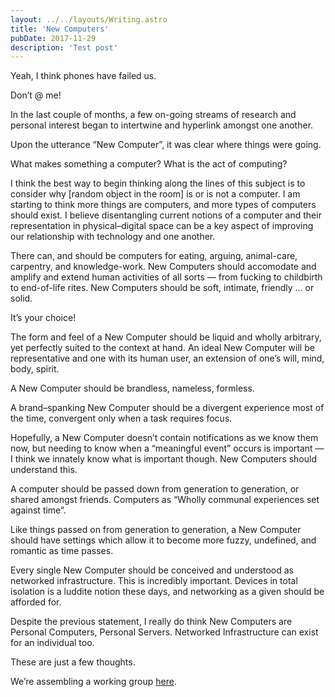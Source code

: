 ```yaml
---
layout: ../../layouts/Writing.astro
title: 'New Computers'
pubDate: 2017-11-29
description: 'Test post'
---
```


Yeah, I think phones have failed us.

Don’t @ me!

In the last couple of months, a few on-going streams of research and personal interest began to intertwine and hyperlink amongst one another.

Upon the utterance “New Computer”, it was clear where things were going.

What makes something a computer? What is the act of computing?

I think the best way to begin thinking along the lines of this subject is to consider why [random object in the room] is or is not a computer. I am starting to think more things are computers, and more types of computers should exist. I believe disentangling current notions of a computer and their representation in physical–digital space can be a key aspect of improving our relationship with technology and one another.

There can, and should be computers for eating, arguing, animal-care, carpentry, and knowledge-work. New Computers should accomodate and amplify and extend human activities of all sorts — from fucking to childbirth to end-of-life rites. New Computers should be soft, intimate, friendly … or solid.

It’s your choice!

The form and feel of a New Computer should be liquid and wholly arbitrary, yet perfectly suited to the context at hand. An ideal New Computer will be representative and one with its human user, an extension of one’s will, mind, body, spirit.

A New Computer should be brandless, nameless, formless.

A brand–spanking New Computer should be a divergent experience most of the time, convergent only when a task requires focus.

Hopefully, a New Computer doesn’t contain notifications as we know them now, but needing to know when a “meaningful event” occurs is important — I think we innately know what is important though. New Computers should understand this.

A computer should be passed down from generation to generation, or shared amongst friends. Computers as “Wholly communal experiences set against time”.

Like things passed on from generation to generation, a New Computer should have settings which allow it to become more fuzzy, undefined, and romantic as time passes.

Every single New Computer should be conceived and understood as networked infrastructure. This is incredibly important. Devices in total isolation is a luddite notion these days, and networking as a given should be afforded for.

Despite the previous statement, I really do think New Computers are Personal Computers, Personal Servers. Networked Infrastructure can exist for an individual too.

These are just a few thoughts.

We’re assembling a working group [here](https://newcomputers.group/).